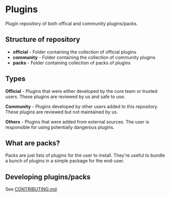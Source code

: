 # Plugins

Plugin repository of both offical and community plugins/packs.

## Structure of repository

- **official** - Folder containing the collection of official plugins
- **community** - Folder containing the collection of community plugins
- **packs** - Folder containing collection of packs of plugins

## Types

**Official** - Plugins that were either developed by the core team or trusted users. These plugins are reviewed by us and safe to use.

**Community** - Plugins developed by other users added to this repository. These plugins are reviewed but not maintained by us.

**Others** - Plugins that were added from external sources. The user is responsible for using potentially dangerous plugins.

## What are packs?

Packs are just lists of plugins for the user to install. They're useful to bundle a bunch of plugins in a simple package for the end-user.

## Developing plugins/packs

See [CONTRIBUTING.md](https://gitlab.com/aurorafossorg/p/extra-panel/plugins/blob/master/CONTRIBUTING.md).